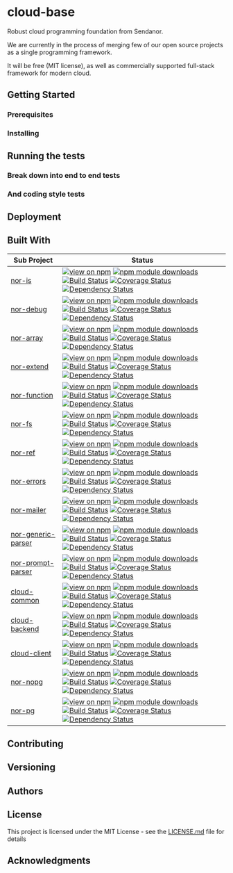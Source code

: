 # cloud-base

Robust cloud programming foundation from Sendanor.

We are currently in the process of merging few of our open source projects as a single programming framework. 

It will be free (MIT license), as well as commercially supported full-stack framework for modern cloud.

## Getting Started

<!---
These instructions will get you a copy of the project up and running on your local machine for development and testing purposes. See deployment for notes on how to deploy the project on a live system.
-->

### Prerequisites

<!---
What things you need to install the software and how to install them

```
Give examples
```
-->

### Installing

<!---
A step by step series of examples that tell you have to get a development env running

Say what the step will be

```
Give the example
```

And repeat

```
until finished
```

End with an example of getting some data out of the system or using it for a little demo

-->

## Running the tests

<!---
Explain how to run the automated tests for this system
-->

### Break down into end to end tests

<!---
Explain what these tests test and why

```
Give an example
```
--> 

### And coding style tests

<!---
Explain what these tests test and why

```
Give an example
```
-->

## Deployment

<!---
Add additional notes about how to deploy this on a live system
-->

## Built With

<!---
* [Dropwizard](http://www.dropwizard.io/1.0.2/docs/) - The web framework used
* [Maven](https://maven.apache.org/) - Dependency Management
* [ROME](https://rometools.github.io/rome/) - Used to generate RSS Feeds
-->

| Sub Project | Status |
| ----- | ------ |
| [nor-is](https://github.com/sendanor/nor-is) | [![view on npm](http://img.shields.io/npm/v/nor-is.svg)](https://www.npmjs.org/package/nor-is) [![npm module downloads](http://img.shields.io/npm/dt/nor-is.svg)](https://www.npmjs.org/package/nor-is) [![Build Status](https://travis-ci.org/sendanor/nor-is.svg?branch=master)](https://travis-ci.org/sendanor/nor-is) [![Coverage Status](https://coveralls.io/repos/github/sendanor/nor-is/badge.svg?branch=master)](https://coveralls.io/github/sendanor/nor-is?branch=master) [![Dependency Status](https://david-dm.org/sendanor/nor-is.svg)](https://david-dm.org/sendanor/nor-is) |
| [nor-debug](https://github.com/sendanor/nor-debug) | [![view on npm](http://img.shields.io/npm/v/nor-debug.svg)](https://www.npmjs.org/package/nor-debug) [![npm module downloads](http://img.shields.io/npm/dt/nor-debug.svg)](https://www.npmjs.org/package/nor-debug) [![Build Status](https://travis-ci.org/sendanor/nor-debug.svg?branch=master)](https://travis-ci.org/sendanor/nor-debug) [![Coverage Status](https://coveralls.io/repos/github/sendanor/nor-debug/badge.svg?branch=master)](https://coveralls.io/github/sendanor/nor-debug?branch=master) [![Dependency Status](https://david-dm.org/sendanor/nor-debug.svg)](https://david-dm.org/sendanor/nor-debug) |
| [nor-array](https://github.com/sendanor/nor-array) | [![view on npm](http://img.shields.io/npm/v/nor-array.svg)](https://www.npmjs.org/package/nor-array) [![npm module downloads](http://img.shields.io/npm/dt/nor-array.svg)](https://www.npmjs.org/package/nor-array) [![Build Status](https://travis-ci.org/sendanor/nor-array.svg?branch=master)](https://travis-ci.org/sendanor/nor-array) [![Coverage Status](https://coveralls.io/repos/github/sendanor/nor-array/badge.svg?branch=master)](https://coveralls.io/github/sendanor/nor-array?branch=master) [![Dependency Status](https://david-dm.org/sendanor/nor-array.svg)](https://david-dm.org/sendanor/nor-array) |
| [nor-extend](https://github.com/sendanor/nor-extend) | [![view on npm](http://img.shields.io/npm/v/nor-extend.svg)](https://www.npmjs.org/package/nor-extend) [![npm module downloads](http://img.shields.io/npm/dt/nor-extend.svg)](https://www.npmjs.org/package/nor-extend) [![Build Status](https://travis-ci.org/sendanor/nor-extend.svg?branch=master)](https://travis-ci.org/sendanor/nor-extend) [![Coverage Status](https://coveralls.io/repos/github/sendanor/nor-extend/badge.svg?branch=master)](https://coveralls.io/github/sendanor/nor-extend?branch=master) [![Dependency Status](https://david-dm.org/sendanor/nor-extend.svg)](https://david-dm.org/sendanor/nor-extend) |
| [nor-function](https://github.com/sendanor/nor-function) | [![view on npm](http://img.shields.io/npm/v/nor-function.svg)](https://www.npmjs.org/package/nor-function) [![npm module downloads](http://img.shields.io/npm/dt/nor-function.svg)](https://www.npmjs.org/package/nor-function) [![Build Status](https://travis-ci.org/sendanor/nor-function.svg?branch=master)](https://travis-ci.org/sendanor/nor-function) [![Coverage Status](https://coveralls.io/repos/github/sendanor/nor-function/badge.svg?branch=master)](https://coveralls.io/github/sendanor/nor-function?branch=master) [![Dependency Status](https://david-dm.org/sendanor/nor-function.svg)](https://david-dm.org/sendanor/nor-function) |
| [nor-fs](https://github.com/sendanor/nor-fs) | [![view on npm](http://img.shields.io/npm/v/nor-fs.svg)](https://www.npmjs.org/package/nor-fs) [![npm module downloads](http://img.shields.io/npm/dt/nor-fs.svg)](https://www.npmjs.org/package/nor-fs) [![Build Status](https://travis-ci.org/sendanor/nor-fs.svg?branch=master)](https://travis-ci.org/sendanor/nor-fs) [![Coverage Status](https://coveralls.io/repos/github/sendanor/nor-fs/badge.svg?branch=master)](https://coveralls.io/github/sendanor/nor-fs?branch=master) [![Dependency Status](https://david-dm.org/sendanor/nor-fs.svg)](https://david-dm.org/sendanor/nor-fs) |
| [nor-ref](https://github.com/sendanor/nor-ref) | [![view on npm](http://img.shields.io/npm/v/nor-ref.svg)](https://www.npmjs.org/package/nor-ref) [![npm module downloads](http://img.shields.io/npm/dt/nor-ref.svg)](https://www.npmjs.org/package/nor-ref) [![Build Status](https://travis-ci.org/sendanor/nor-ref.svg?branch=master)](https://travis-ci.org/sendanor/nor-ref) [![Coverage Status](https://coveralls.io/repos/github/sendanor/nor-ref/badge.svg?branch=master)](https://coveralls.io/github/sendanor/nor-ref?branch=master) [![Dependency Status](https://david-dm.org/sendanor/nor-ref.svg)](https://david-dm.org/sendanor/nor-ref) |
| [nor-errors](https://github.com/sendanor/nor-errors) | [![view on npm](http://img.shields.io/npm/v/nor-errors.svg)](https://www.npmjs.org/package/nor-errors) [![npm module downloads](http://img.shields.io/npm/dt/nor-errors.svg)](https://www.npmjs.org/package/nor-errors) [![Build Status](https://travis-ci.org/sendanor/nor-errors.svg?branch=master)](https://travis-ci.org/sendanor/nor-errors) [![Coverage Status](https://coveralls.io/repos/github/sendanor/nor-errors/badge.svg?branch=master)](https://coveralls.io/github/sendanor/nor-errors?branch=master) [![Dependency Status](https://david-dm.org/sendanor/nor-errors.svg)](https://david-dm.org/sendanor/nor-errors) |
| [nor-mailer](https://github.com/sendanor/nor-mailer) | [![view on npm](http://img.shields.io/npm/v/nor-mailer.svg)](https://www.npmjs.org/package/nor-mailer) [![npm module downloads](http://img.shields.io/npm/dt/nor-mailer.svg)](https://www.npmjs.org/package/nor-mailer) [![Build Status](https://travis-ci.org/sendanor/nor-mailer.svg?branch=master)](https://travis-ci.org/sendanor/nor-mailer) [![Coverage Status](https://coveralls.io/repos/github/sendanor/nor-mailer/badge.svg?branch=master)](https://coveralls.io/github/sendanor/nor-mailer?branch=master) [![Dependency Status](https://david-dm.org/sendanor/nor-mailer.svg)](https://david-dm.org/sendanor/nor-mailer) |
| [nor-generic-parser](https://github.com/sendanor/nor-generic-parser) | [![view on npm](http://img.shields.io/npm/v/nor-generic-parser.svg)](https://www.npmjs.org/package/nor-generic-parser) [![npm module downloads](http://img.shields.io/npm/dt/nor-generic-parser.svg)](https://www.npmjs.org/package/nor-generic-parser) [![Build Status](https://travis-ci.org/sendanor/nor-generic-parser.svg?branch=master)](https://travis-ci.org/sendanor/nor-generic-parser) [![Coverage Status](https://coveralls.io/repos/github/sendanor/nor-generic-parser/badge.svg?branch=master)](https://coveralls.io/github/sendanor/nor-generic-parser?branch=master) [![Dependency Status](https://david-dm.org/sendanor/nor-generic-parser.svg)](https://david-dm.org/sendanor/nor-generic-parser) |
| [nor-prompt-parser](https://github.com/sendanor/nor-prompt-parser) | [![view on npm](http://img.shields.io/npm/v/nor-prompt-parser.svg)](https://www.npmjs.org/package/nor-prompt-parser) [![npm module downloads](http://img.shields.io/npm/dt/nor-prompt-parser.svg)](https://www.npmjs.org/package/nor-prompt-parser) [![Build Status](https://travis-ci.org/sendanor/nor-prompt-parser.svg?branch=master)](https://travis-ci.org/sendanor/nor-prompt-parser) [![Coverage Status](https://coveralls.io/repos/github/sendanor/nor-prompt-parser/badge.svg?branch=master)](https://coveralls.io/github/sendanor/nor-prompt-parser?branch=master) [![Dependency Status](https://david-dm.org/sendanor/nor-prompt-parser.svg)](https://david-dm.org/sendanor/nor-prompt-parser) |
| [cloud-common](https://github.com/sendanor/cloud-common) | [![view on npm](http://img.shields.io/npm/v/cloud-common.svg)](https://www.npmjs.org/package/cloud-common) [![npm module downloads](http://img.shields.io/npm/dt/cloud-common.svg)](https://www.npmjs.org/package/cloud-common) [![Build Status](https://travis-ci.org/sendanor/cloud-common.svg?branch=master)](https://travis-ci.org/sendanor/cloud-common) [![Coverage Status](https://coveralls.io/repos/github/sendanor/cloud-common/badge.svg?branch=master)](https://coveralls.io/github/sendanor/cloud-common?branch=master) [![Dependency Status](https://david-dm.org/sendanor/cloud-common.svg)](https://david-dm.org/sendanor/cloud-common) |
| [cloud-backend](https://github.com/sendanor/cloud-backend) | [![view on npm](http://img.shields.io/npm/v/cloud-backend.svg)](https://www.npmjs.org/package/cloud-backend) [![npm module downloads](http://img.shields.io/npm/dt/cloud-backend.svg)](https://www.npmjs.org/package/cloud-backend) [![Build Status](https://travis-ci.org/sendanor/cloud-backend.svg?branch=master)](https://travis-ci.org/sendanor/cloud-backend) [![Coverage Status](https://coveralls.io/repos/github/sendanor/cloud-backend/badge.svg?branch=master)](https://coveralls.io/github/sendanor/cloud-backend?branch=master) [![Dependency Status](https://david-dm.org/sendanor/cloud-backend.svg)](https://david-dm.org/sendanor/cloud-backend) |
| [cloud-client](https://github.com/sendanor/cloud-client) | [![view on npm](http://img.shields.io/npm/v/cloud-client.svg)](https://www.npmjs.org/package/cloud-client) [![npm module downloads](http://img.shields.io/npm/dt/cloud-client.svg)](https://www.npmjs.org/package/cloud-client) [![Build Status](https://travis-ci.org/sendanor/cloud-client.svg?branch=master)](https://travis-ci.org/sendanor/cloud-client) [![Coverage Status](https://coveralls.io/repos/github/sendanor/cloud-client/badge.svg?branch=master)](https://coveralls.io/github/sendanor/cloud-client?branch=master) [![Dependency Status](https://david-dm.org/sendanor/cloud-client.svg)](https://david-dm.org/sendanor/cloud-client) |
| [nor-nopg](https://github.com/sendanor/nor-nopg) | [![view on npm](http://img.shields.io/npm/v/nor-nopg.svg)](https://www.npmjs.org/package/nor-nopg) [![npm module downloads](http://img.shields.io/npm/dt/nor-nopg.svg)](https://www.npmjs.org/package/nor-nopg) [![Build Status](https://travis-ci.org/sendanor/nor-nopg.svg?branch=master)](https://travis-ci.org/sendanor/nor-nopg) [![Coverage Status](https://coveralls.io/repos/github/sendanor/nor-nopg/badge.svg?branch=master)](https://coveralls.io/github/sendanor/nor-nopg?branch=master) [![Dependency Status](https://david-dm.org/sendanor/nor-nopg.svg)](https://david-dm.org/sendanor/nor-nopg) |
| [nor-pg](https://github.com/sendanor/nor-pg) | [![view on npm](http://img.shields.io/npm/v/nor-pg.svg)](https://www.npmjs.org/package/nor-pg) [![npm module downloads](http://img.shields.io/npm/dt/nor-pg.svg)](https://www.npmjs.org/package/nor-pg) [![Build Status](https://travis-ci.org/sendanor/nor-pg.svg?branch=master)](https://travis-ci.org/sendanor/nor-pg) [![Coverage Status](https://coveralls.io/repos/github/sendanor/nor-pg/badge.svg?branch=master)](https://coveralls.io/github/sendanor/nor-pg?branch=master) [![Dependency Status](https://david-dm.org/sendanor/nor-pg.svg)](https://david-dm.org/sendanor/nor-pg) |

## Contributing

<!---
Please read [CONTRIBUTING.md](https://gist.github.com/PurpleBooth/b24679402957c63ec426) for details on our code of conduct, and the process for submitting pull requests to us.
-->

## Versioning

<!---
We use [SemVer](http://semver.org/) for versioning. For the versions available, see the [tags on this repository](https://github.com/your/project/tags). 
-->

## Authors

<!---
* **Billie Thompson** - *Initial work* - [PurpleBooth](https://github.com/PurpleBooth)

See also the list of [contributors](https://github.com/your/project/contributors) who participated in this project.
-->

## License

This project is licensed under the MIT License - see the [LICENSE.md](LICENSE.md) file for details

## Acknowledgments

<!---
* Hat tip to anyone who's code was used
* Inspiration
* etc
-->
